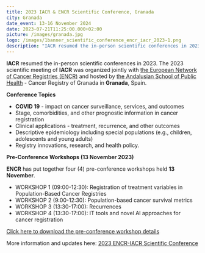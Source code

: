 ```yaml
---
title: 2023 IACR & ENCR Scientific Conference, Granada
city: Granada
date_event: 13-16 November 2024
date: 2023-07-21T11:25:00.000+02:00
picture: /images/granada.jpg
logo: /images/1banner_scientific_conference_encr_iacr_2023-1.png
description: "IACR resumed the in-person scientific conferences in 2023. "
---
```

**IACR** resumed the in-person scientific conferences in 2023. The 2023 scientific meeting of **IACR** was organized jointly with [the European Network of Cancer Registries (ENCR)](https://www.encr.eu/) and hosted by [the Andalusian School of Public Health](https://www.ibsgranada.es/en/centros/escuela-andaluza-de-salud-publica/) - Cancer Registry of Granada in **Granada**, Spain.

**Conference Topics**

* **COVID 19** - impact on cancer surveillance, services, and outcomes
* Stage, comorbidities, and other prognostic information in cancer registration
* Clinical applications - treatment, recurrence, and other outcomes
* Descriptive epidemiology including special populations (e.g., children, adolescents and young adults)
* Registry innovations, research, and health policy. 

**Pre-Conference Workshops (13 November 2023)**

**ENCR** has put together four (4) pre-conference workshops held **13 November**.  

* WORKSHOP 1 (09:00-12:30): Registration of treatment variables in Population-Based Cancer Registries
* WORKSHOP 2 (9:00-12:30): Population-based cancer survival metrics
* WORKSHOP 3 (13:30-17:00): Recurrences
* WORKSHOP 4 (13:30-17:00): IT tools and novel AI approaches for cancer registration

[Click here to download the pre-conference workshop details](http://iacr.com.fr/images/AnnualMeetings/ENCR%202023%20Workshops%201-4%20Detailed%20Programme.pdf)

More information and updates here:  [2023 ENCR-IACR Scientific Conference](https://iacrconferences.org/)
